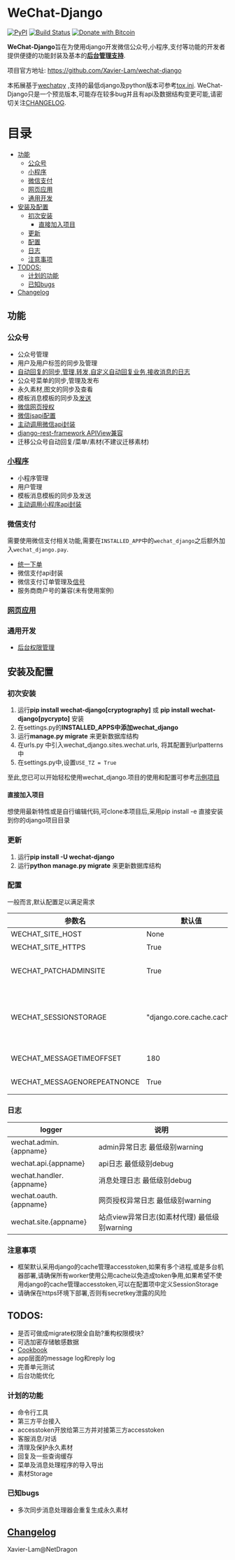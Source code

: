 # WeChat-Django

[![PyPI](https://img.shields.io/pypi/v/wechat-django.svg)](https://pypi.org/project/wechat-django)
[![Build Status](https://travis-ci.org/Xavier-Lam/wechat-django.svg?branch=master)](https://travis-ci.org/Xavier-Lam/wechat-django)
[![Donate with Bitcoin](https://en.cryptobadges.io/badge/micro/1BdJG31zinrMFWxRt2utGBU2jdpv8xSgju)](https://en.cryptobadges.io/donate/1BdJG31zinrMFWxRt2utGBU2jdpv8xSgju)

**WeChat-Django**旨在为使用django开发微信公众号,小程序,支付等功能的开发者提供便捷的功能封装及基本的[**后台管理支持**](docs/admin.md).

项目官方地址: https://github.com/Xavier-Lam/wechat-django

本拓展基于[wechatpy](https://github.com/jxtech/wechatpy) ,支持的最低django及python版本可参考[tox.ini](tox.ini). WeChat-Django只是一个预览版本,可能存在较多bug并且有api及数据结构变更可能,请密切关注[CHANGELOG](CHANGELOG.md).

目录
======
- [功能](#%e5%8a%9f%e8%83%bd)
  - [公众号](#%e5%85%ac%e4%bc%97%e5%8f%b7)
  - [小程序](#%e5%b0%8f%e7%a8%8b%e5%ba%8f)
  - [微信支付](#%e5%be%ae%e4%bf%a1%e6%94%af%e4%bb%98)
  - [网页应用](#%e7%bd%91%e9%a1%b5%e5%ba%94%e7%94%a8)
  - [通用开发](#%e9%80%9a%e7%94%a8%e5%bc%80%e5%8f%91)
- [安装及配置](#%e5%ae%89%e8%a3%85%e5%8f%8a%e9%85%8d%e7%bd%ae)
  - [初次安装](#%e5%88%9d%e6%ac%a1%e5%ae%89%e8%a3%85)
    - [直接加入项目](#%e7%9b%b4%e6%8e%a5%e5%8a%a0%e5%85%a5%e9%a1%b9%e7%9b%ae)
  - [更新](#%e6%9b%b4%e6%96%b0)
  - [配置](#%e9%85%8d%e7%bd%ae)
  - [日志](#%e6%97%a5%e5%bf%97)
  - [注意事项](#%e6%b3%a8%e6%84%8f%e4%ba%8b%e9%a1%b9)
- [TODOS:](#todos)
  - [计划的功能](#%e8%ae%a1%e5%88%92%e7%9a%84%e5%8a%9f%e8%83%bd)
  - [已知bugs](#%e5%b7%b2%e7%9f%a5bugs)
- [Changelog](#changelog)


## 功能
### 公众号
* 公众号管理
* 用户及用户标签的同步及管理
* [自动回复的同步,管理,转发,自定义自动回复业务,接收消息的日志](docs/cookbook/messages.md#被动消息)
* 公众号菜单的同步,管理及发布
* 永久素材,图文的同步及查看
* 模板消息模板的同步及[发送](docs/cookbook/messages.md#发送模板消息)
* [微信网页授权](docs/cookbook/web.md#服务号网页授权)
* [微信jsapi配置](docs/cookbook/web.md#jsapi)
* [主动调用微信api封装](docs/cookbook/api.md)
* [django-rest-framework APIView兼容](docs/cookbook/advance-dev.md#django-rest-framework)
* 迁移公众号自动回复/菜单/素材(不建议迁移素材)

### [小程序](docs/cookbook/miniprogram.md)
* 小程序管理
* 用户管理
* 模板消息模板的同步及发送
* [主动调用小程序api封装](docs/cookbook/api.md)

### 微信支付
需要使用微信支付相关功能,需要在`INSTALLED_APP`中的`wechat_django`之后额外加入`wechat_django.pay`.
* [统一下单](docs/cookbook/wechatpay.md#统一下单)
* 微信支付api封装
* 微信支付订单管理及[信号](docs/cookbook/wechatpay.md#订单更新(回调)通知)
* 服务商商户号的兼容(未有使用案例)

### [网页应用](docs/cookbook/web.md#开放平台网站应用)

### 通用开发
* [后台权限管理](docs/admin.md#权限)

## 安装及配置
### 初次安装
1. 运行**pip install wechat-django[cryptography]** 或 **pip install wechat-django[pycrypto]** 安装
2. 在settings.py的**INSTALLED_APPS中添加wechat_django**
3. 运行**manage.py migrate** 来更新数据库结构
4. 在urls.py 中引入wechat_django.sites.wechat.urls, 将其配置到urlpatterns中
5. 在settings.py中,设置`USE_TZ = True`

至此,您已可以开始轻松使用wechat_django.项目的使用和配置可参考[示例项目](sample)

#### 直接加入项目
想使用最新特性或是自行编辑代码,可clone本项目后,采用pip install -e 直接安装到你的django项目目录

### 更新
1. 运行**pip install -U wechat-django**
2. 运行**python manage.py migrate** 来更新数据库结构

### 配置
一般而言,默认配置足以满足需求

| 参数名 | 默认值 | 说明 |
| --- | --- | --- |
| WECHAT_SITE_HOST | None | 用于接收微信回调的默认域名 |
| WECHAT_SITE_HTTPS | True | 接收微信回调域名是否是https |
| WECHAT_PATCHADMINSITE | True | 是否将django默认的adminsite替换为wechat_django默认的adminsite, 默认替换 |
| WECHAT_SESSIONSTORAGE | "django.core.cache.cache" | 用于存储微信accesstoken等数据的[`wechatpy.session.SessionStorage`](https://wechatpy.readthedocs.io/zh_CN/master/quickstart.html#id10) 对象,或接收 `wechat_django.models.WeChatApp` 对象并生成其实例的工厂方法 |
| WECHAT_MESSAGETIMEOFFSET | 180 | 微信请求消息时,timestamp与服务器时间差超过该值的请求将被抛弃 |
| WECHAT_MESSAGENOREPEATNONCE | True | 是否对微信消息防重放检查 默认检查 |

### 日志
| logger | 说明 |
| --- | --- |
| wechat.admin.{appname} | admin异常日志 最低级别warning |
| wechat.api.{appname} | api日志 最低级别debug |
| wechat.handler.{appname} | 消息处理日志 最低级别debug |
| wechat.oauth.{appname} | 网页授权异常日志 最低级别warning |
| wechat.site.{appname} | 站点view异常日志(如素材代理) 最低级别warning |

### 注意事项
* 框架默认采用django的cache管理accesstoken,如果有多个进程,或是多台机器部署,请确保所有worker使用公用cache以免造成token争用,如果希望不使用django的cache管理accesstoken,可以在配置项中定义SessionStorage
* 请确保在https环境下部署,否则有secretkey泄露的风险

## TODOS:
* 是否可做成migrate权限全自助?重构权限模块?
* 可选加密存储敏感数据
* [Cookbook](docs/cookbook/readme.md)
* app层面的message log和reply log
* 完善单元测试
* 后台功能优化

### 计划的功能
* 命令行工具
* 第三方平台接入
* accesstoken开放给第三方并对接第三方accesstoken
* 客服消息/对话
* 清理及保护永久素材
* 回复及一些查询缓存
* 菜单及消息处理程序的导入导出
* 素材Storage

### 已知bugs
* 多次同步消息处理器会重复生成永久素材

## [Changelog](CHANGELOG.md)


Xavier-Lam@NetDragon
